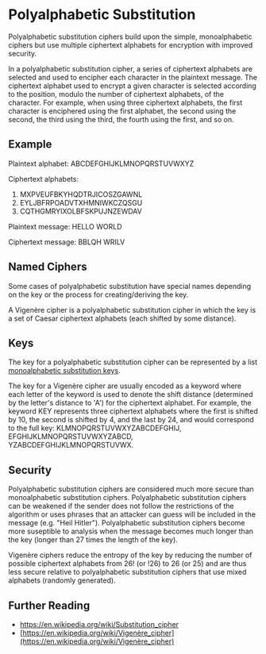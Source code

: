 # Polyalphabetic Substitution

Polyalphabetic substitution ciphers build upon the simple, monoalphabetic ciphers but use multiple ciphertext alphabets for encryption with improved security.

In a polyalphabetic substitution cipher, a series of ciphertext alphabets are selected and used to encipher each character in the plaintext message. The ciphertext alphabet used to encrypt a given character is selected according to the position, modulo the number of ciphertext alphabets, of the character. For example, when using three ciphertext alphabets, the first character is enciphered using the first alphabet, the second using the second, the third using the third, the fourth using the first, and so on.

## Example

Plaintext alphabet: ABCDEFGHIJKLMNOPQRSTUVWXYZ

Ciphertext alphabets:

1. MXPVEUFBKYHQDTRJICOSZGAWNL
2. EYLJBFRPOADVTXHMNIWKCZQSGU
3. CQTHGMRYIXOLBFSKPUJNZEWDAV

Plaintext message: HELLO WORLD

Ciphertext message: BBLQH WRILV

## Named Ciphers

Some cases of polyalphabetic substitution have special names depending on the key or the process for creating/deriving the key.

A Vigenère cipher is a polyalphabetic substitution cipher in which the key is a set of Caesar ciphertext alphabets (each shifted by some distance).

## Keys

The key for a polyalphabetic substitution cipher can be represented by a list [monoalphabetic substitution keys](../simple/README.md#Keys).

The key for a Vigenère cipher are usually encoded as a keyword where each letter of the keyword is used to denote the shift distance (determined by the letter's distance to 'A') for the ciphertext alphabet. For example, the keyword KEY represents three ciphertext alphabets where the first is shifted by 10, the second is shifted by 4, and the last by 24, and would correspond to the full key: KLMNOPQRSTUVWXYZABCDEFGHIJ, EFGHIJKLMNOPQRSTUVWXYZABCD, YZABCDEFGHIJKLMNOPQRSTUVWX.

## Security

Polyalphabetic substitution ciphers are considered much more secure than monoalphabetic substitution ciphers. Polyalphabetic substitution ciphers can be weakened if the sender does not follow the restrictions of the algorithm or uses phrases that an attacker can guess will be included in the message (e.g. "Heil Hitler"). Polyalphabetic substitution ciphers become more suseptible to analysis when the message becomes much longer than the key (longer than 27 times the length of the key).

Vigenère ciphers reduce the entropy of the key by reducing the number of possible ciphertext alphabets from 26! (or !26) to 26 (or 25) and are thus less secure relative to polyalphabetic substitution ciphers that use mixed alphabets (randomly generated).

## Further Reading

- https://en.wikipedia.org/wiki/Substitution_cipher
- [https://en.wikipedia.org/wiki/Vigenère_cipher](https://en.wikipedia.org/wiki/Vigenère_cipher)

